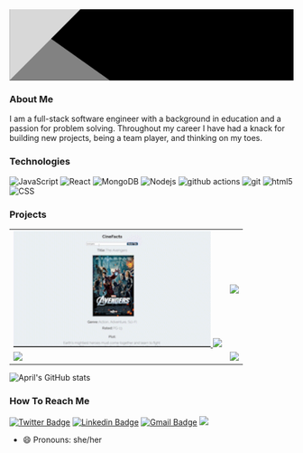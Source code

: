 
<!-- ![AprilYuenBanner](https://github.com/April-Yuen/April-Yuen/blob/main/BlackModernBanner.gif) -->
<img align="center" src="https://github.com/April-Yuen/April-Yuen/blob/main/BlackModernBanner.gif" width="850" />

### About Me

I am a full-stack software engineer with a background in education and a passion for problem solving. Throughout my career I have had a knack for building new projects, being a team player, and thinking on my toes. 

### Technologies
![JavaScript](https://img.shields.io/badge/-JavaScript-000?&logo=JavaScript)
<img alt="React" src="https://img.shields.io/badge/-React-45b8d8?style=flat-square&logo=react&logoColor=white" />
<img alt="MongoDB" src="https://img.shields.io/badge/-MongoDB-13aa52?style=flat-square&logo=mongodb&logoColor=white" />
<img alt="Nodejs" src="https://img.shields.io/badge/-Nodejs-43853d?style=flat-square&logo=Node.js&logoColor=white" />
<img alt="github actions" src="https://img.shields.io/badge/-Github_Actions-2088FF?style=flat-square&logo=github-actions&logoColor=white" />
<img alt="git" src="https://img.shields.io/badge/-Git-F05032?style=flat-square&logo=git&logoColor=white" />
<img alt="html5" src="https://img.shields.io/badge/-HTML5-E34F26?style=flat-square&logo=html5&logoColor=white" />
![CSS](https://img.shields.io/badge/Style-CSS-informational?style=flat&logo=css3&logoColor=white&color=4AB197)

### Projects
<table>
 <tbody>
   <tr>
   <td><a href="#"><img src="https://github.com/April-Yuen/April-Yuen/blob/main/CinefactsRevised2.gif" width="350" />
    <a href="#"><img src="https://img.shields.io/badge/%20Site-Website-red">
    </td>
    <td><a href="#"><img src="https://github.com/April-Yuen/April-Yuen/blob/main/barcoderevised.gif" width = "350"/></td>
  
   </tr>
     <tr>
   <td><a href="#"><img src="https://github.com/April-Yuen/April-Yuen/blob/main/MarsRover.gif" width = "350"/></td>
     <td><a href="#"><img src="https://github.com/April-Yuen/April-Yuen/blob/main/nasaapod.gif" width = "350"/></td>
   </tr>
   </tbody>
</table>
<!-- <img src="https://github.com/April-Yuen/April-Yuen/blob/main/CineFactsRevised2.gif" width="350" /> -->


![April's GitHub stats](https://github-readme-stats.vercel.app/api?username=April-Yuen&show_icons=true&theme=radical)

### How To Reach Me
[![Twitter Badge](https://img.shields.io/badge/-@aprilyou-1ca0f1?style=flat-square&labelColor=1ca0f1&logo=twitter&logoColor=white&link=https://twitter.com/aprilyou)](https://twitter.com/aprilyou) 
[![Linkedin Badge](https://img.shields.io/badge/-aprilyuen-blue?style=flat-square&logo=Linkedin&logoColor=white&link=https://www.linkedin.com/in/april-yuen-12066120/)](https://www.linkedin.com/in/april-yuen-12066120/)
[![Gmail Badge](https://img.shields.io/badge/-april.you@gmail.com-c14438?style=flat-square&logo=Gmail&logoColor=white&link=mailto:april.you@gmail.com)](mailto:april.you@gmail.com)
[<img src="https://img.shields.io/badge/Personal%20Site-aprilyuen-red">](https://phenomenal-dragon-09bb3a.netlify.app/)


- 😄 Pronouns: she/her

